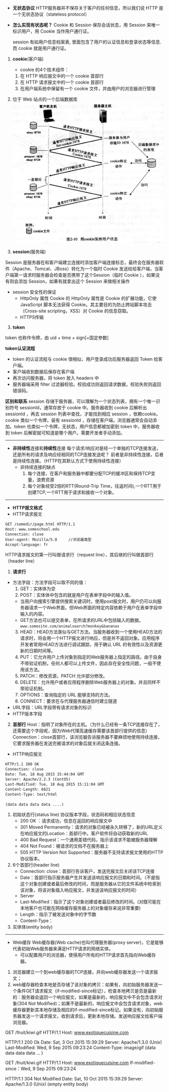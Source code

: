 * **无状态协议**
  HTTP服务器并不保存关于客户的任何信息，所以我们说 HTTP 是一个无状态协议（stateless protocol）

* **怎么实现有状态呢？**
  Cookie 和 Session 保存会话状态，用 Session 来唯一标识用户，用 Cookie 当作用户通行证。

  session 有如用户信息档案表, 里面包含了用户的认证信息和登录状态等信息. 而 cookie 就是用户通行证。
1. **cookie**(客户端)
    
    * cookie 的4个技术组件：
    1. 在 HTTP 响应报文中的一个 cookie 首部行
    2. 在 HTTP 请求报文中的一个 cookie 首部行
    3. 在用户端系统中保留有一个 cookie 文件，并由用户的浏览器进行管理
4. 位于 Web 站点的一个后端数据库
    ![](https://github.com/Wayne-98/image/blob/master/Internet/Cookie.png?raw=true)


2. **session**(服务端)

Session 是服务器在和客户端建立连接时添加客户端连接标志，最终会在服务器软件（Apache、Tomcat、JBoss）转化为一个临时 Cookie 发送给给客户端，当客户端第一请求时服务器会检查是否携带了这个Session（临时 Cookie ），如果没有则会添加 Session，如果有就拿出这个 Session 来做相关操作

* session 安全性的保证
    * HttpOnly 属性
Cookie 的 HttpOnly 属性是 Cookie 的扩展功能，它使 JavaScript 脚本无法获得 Cookie。其主要目的为防止跨站脚本攻击（Cross-site scripting，XSS）对 Cookie 的信息窃取。
    * HTTPS传输
    

3. **token**

token 也称作令牌，由 uid + time + sign[+固定参数]

**token认证流程**
* token 的认证流程与 cookie 很相似，用户登录成功后服务器返回 Token 给客户端。
* 客户端收到数据后保存在客户端
* 再次访问服务器，将 token 放入 headers 中
* 服务器端采用 filter 过滤器校验。校验成功则返回请求数据，校验失败则返回错误码。

**区别和联系**
session 存储于服务器，可以理解为一个状态列表，拥有一个唯一识别符号 sessionId，通常存放于 cookie 中。服务器收到 cookie 后解析出 sessionId ，再去 session 列表中查找，才能找到相应 session ，依赖cookie。cookie 类似一个令牌，装有 sessionId ，存储在客户端，浏览器通常会自动添加。token 也类似一个令牌，无状态，用户信息都被加密到 token 中，服务器收到 token 后解密就可知道是哪个用户。需要开发者手动添加。

***
* **非持续性**连接和**持续性**连接
每个请求/响应对是经一个单独的TCP连接发送，还是所有的请求及响应经相同的TCP连接发送呢？
前者是非持续性连接，后者是持续性连接。（HTTP在其默认方式下使用持续性连接）
    * 非持续连接的缺点
        1. 每个连接，在客户和服务器中都要分配TCP的缓冲区和保持TCP变量，浪费资源
        2. 每个对象经受2倍的RTT(Round-Trip Time，往返时间),一个RTT用于创建TCP,一个RTT用于请求和接收一个对象。
***
* **HTTP报文格式**
* HTTP请求报文
```
GET /somedir/page.html HTTP/1.1
Host: www.someschool.edu
Connection: close
User-agent: Mozilla/5.0     //浏览器类型
Accept-language: fr         
```
HTTP请求报文的第一行叫做请求行（request line），其后继的行叫做首部行（header line）
1. **请求行**
* 方法字段：方法字段可以取不同的值：
    1. GET：实体体为空
    2. POST：实体体中包含的就是用户在表单字段中的输入值。
    * 当用户向搜索引擎提供搜索关键词时，使用post报文时，用户仍可以向服务器请求一个Web界面，但Web界面的特定内容依赖于用户在表单字段中输入的内容。  
    * GET方法也可以提交表单，在所请求的URL中包括输入的数据。
    `www.somesite.com/animalsearch?monkey&bananas`
    3. HEAD：HEAD方法类似与GET方法。当服务器收到一个使用HEAD方法的请求时，将会用一个HTTP报文进行响应，但是并不返回对象。应用程序开发者常用HEAD方法进行调试跟踪，用于确认 URL 的有效性以及资源更新的日期时间等。
    4. PUT：它允许用户上传对象到指定的Web服务器上指定的路径。由于自身不带验证机制，任何人都可以上传文件，因此存在安全性问题，一般不使用该方法。
    5. PATCH：修改资源，PATCH 允许部分修改。
    6. DELETE：允许用户或者应用程序删除Web服务器上的对象。并且同样不带验证机制。
    7. OPTIONS：查询指定的 URL 能够支持的方法。
    8. CONNECT：要求在与代理服务器通信时建立隧道
* URL字段：URL字段带有请求对象的标识
* HTTP版本字段
2. **首部行**
    Host：指明了对象所在的主机。（为什么已经有一条TCP连接存在了，还需要这个字段呢，因为Web代理高速缓存需要该首部行提供的信息）
    Connection：close首部行，该浏览器告诉服务器不要麻烦地使用持续连接，它要求服务器在发送完被请求的对象后就关闭这条连接。
    
* HTTP响应报文
```
HTTP/1.1 200 OK
Connection: close
Date: Tue, 18 Aug 2015 15:44:04 GMT
Server: Apache/2.2.3 (CentOS)
Last-Modified: Tue, 18 Aug 2015 15:11:04 GMT
Content-Length: 6821
Content-Type: text/html

(data data data data ....)
```
1. 初始状态行(status line)
    协议版本字段，状态码和相应状态信息
    * 200 OK ：请求成功，信息在返回的响应报文中
    * 301 Moved Permanently：请求的对象已经被永久转移了，新的URL定义在响应报文的Location：首部行中。客户软件将自动获取新的URL
    * 400 Bad Request：一个通用差错代码，指示该请求不能被服务器理解
    * 404 Not Found：被请求的文档不在服务器上
    * 505 HTTP Version Not Supported：服务器不支持请求报文使用的HTTP协议版本。
2. 6个首部行(header line)
    * Connection: close：首部行告诉客户，发送完报文后关闭该TCP连接
    * Date：首部行指示服务器产生并发送该响应报文的日期和时间。（不是指这个对象创建或者最后修改的时间，而是服务器从它的文件系统中检索到该对象，将该对象插入响应报文，并发送该响应报文的时间）
    * Server
    * Last-Modified：指示了这个对象创建或者最后修改的时间。(对既可能在本地客户也可能在网络缓存服务器上的对象缓存来说非常重要)
    * Length：指示了被发送对象中的字节数
    * Content-Type：
3. 实体体(entity body)
***
* Web缓存
Web缓存器(Web cache)也叫代理服务器(proxy server)，它是能够代表初始Web服务器来满足HTTP请求的网络实体。
    * 可以配置用户的浏览器，使得用户所有的HTTP请求首先指向Web缓存器。

1. 浏览器建立一个到web缓存器的TCP连接，并向web缓存器发送一个请求报文；
2. web缓存器检查本地是否存储了该对象的拷贝：如果有，向初始服务器发送一个条件GET请求报文（if-modified-since标记），检查本地拷贝是否是最新的：服务器会返回一个响应报文，如果是最新的，响应报文中不会包含请求对象(304 Not Modified)；如果不是最新的，响应报文中会包含请求对象，web缓存器更新其本地存储及相应的if-modified-since标记。如果没有，向初始服务器发送一个请求报文，收到请求后，更新本地存储。发送响应报文给客户端浏览器。

GET /fruit/kiwi.gif HTTP/1.1
Host: www.exotiquecuisine.com

HTTP/1.1 200 Ok
Date: Sat, 3 Oct 2015 15:39:29
Server: Apache/1.3.0 (Unix)
Last-Modified: Wed, 9 Sep 2015 09:23:24
Content-Type: image/gif
(data data data data ... ) 

GET /fruit/kiwi.gif HTTP/1.1
Host: www.exotiquecuisine.com
If-modified-since：Wed, 9 Sep 2015 09:23:24

HTTP/1.1 304 Not Modified
Date: Sat, 10 Oct 2015 15:39:29
Server: Apache/1.3.0 (Unix)
(empty entity body)


